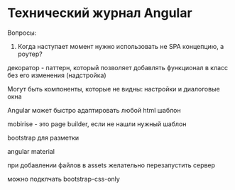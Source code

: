 # Технический журнал Angular

Вопросы:
1. Когда наступает момент нужно использовать не SPA концепцию, а роутер?



декоратор - паттерн, который позволяет добавлять функционал в класс без его изменения (надстройка)

Могут быть компоненты, которые не видны: настройки и диалоговые окна

Angular может быстро адаптировать любой html шаблон

mobirise - это page builder, если не нашли нужный шаблон

bootstrap для разметки

angular material

при добавлении файлов в assets желательно перезапустить сервер

можно подклчать bootstrap-css-only        